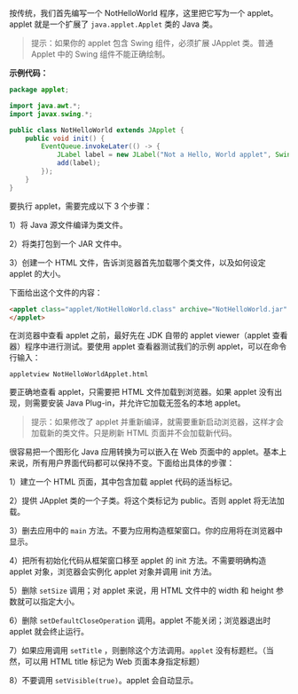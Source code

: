按传统，我们首先编写一个 NotHelloWorld 程序，这里把它写为一个 applet。applet 就是一个扩展了 `java.applet.Applet` 类的 Java 类。

> 提示：如果你的 applet 包含 Swing 组件，必须扩展 JApplet 类。普通 Applet 中的 Swing 组件不能正确绘制。

**示例代码：**

```java
package applet;

import java.awt.*;
import javax.swing.*;

public class NotHelloWorld extends JApplet {
    public void init() {
        EventQueue.invokeLater(() -> {
            JLabel label = new JLabel("Not a Hello, World applet", SwingConstants.CENTER);
            add(label);
        });
    }
}
```

要执行 applet，需要完成以下 3 个步骤：

1）将 Java 源文件编译为类文件。

2）将类打包到一个 JAR 文件中。

3）创建一个 HTML 文件，告诉浏览器首先加载哪个类文件，以及如何设定 applet 的大小。

下面给出这个文件的内容：

```html
<applet class="applet/NotHelloWorld.class" archive="NotHelloWorld.jar" width="300" height="300">
</applet>
```

在浏览器中查看 applet 之前，最好先在 JDK 自带的 applet viewer（applet 查看器）程序中进行测试。要使用 applet 查看器测试我们的示例 applet，可以在命令行输入：

```shell
appletview NotHelloWorldApplet.html
```

要正确地查看 applet，只需要把 HTML 文件加载到浏览器。如果 applet 没有出现，则需要安装 Java Plug-in，并允许它加载无签名的本地 applet。

> 提示：如果修改了 applet 并重新编译，就需要重新启动浏览器，这样才会加载新的类文件。只是刷新 HTML 页面并不会加载新代码。

很容易把一个图形化 Java 应用转换为可以嵌入在 Web 页面中的 applet。基本上来说，所有用户界面代码都可以保持不变。下面给出具体的步骤：

1）建立一个 HTML 页面，其中包含加载 applet 代码的适当标记。

2）提供 JApplet 类的一个子类。将这个类标记为 public。否则 applet 将无法加载。

3）删去应用中的 `main` 方法。不要为应用构造框架窗口。你的应用将在浏览器中显示。

4）把所有初始化代码从框架窗口移至 applet 的 init 方法。不需要明确构造 applet 对象，浏览器会实例化 applet 对象并调用 init 方法。

5）删除 `setSize` 调用；对 applet 来说，用 HTML 文件中的 width 和 height 参数就可以指定大小。

6）删除 `setDefaultCloseOperation` 调用。applet 不能关闭；浏览器退出时 applet 就会终止运行。

7）如果应用调用 `setTitle` ，则删除这个方法调用。`applet` 没有标题栏。（当然，可以用 HTML title 标记为 Web 页面本身指定标题）

8）不要调用 `setVisible(true)`。applet 会自动显示。